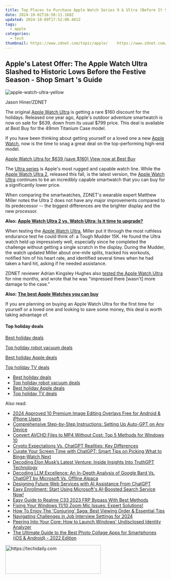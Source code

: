 ```yaml
---
title: Top Places to Purchase Apple Watch Series 9 & Ultra (Before It Stops) - Exclusive Offers!
date: 2024-10-02T16:50:11.168Z
updated: 2024-10-09T17:52:00.481Z
tags:
  - apple
categories:
  - tech
thumbnail: https://www.zdnet.com/topic/apple/    https://www.zdnet.com/a/img/resize/f18ef07499c5a56331541657993c9217c4a89ba5/2023/10/06/31baeacf-36bd-41a8-86f5-6db7d12bee66/img-1677.jpg?width=170&height=96&fit=crop&auto=webp
---
```


## Apple's Latest Offer: The Apple Watch Ultra Slashed to Historic Lows Before the Festive Season - Shop Smart 's Guide

![apple-watch-ultra-yellow](https://www.zdnet.com/a/img/resize/c4eb17404b5fcd7b50302feb2f8ed399e856e6e6/2022/09/08/081d5078-6ebe-4ecb-8d0d-f80bc04a1484/apple-watch-ultra-yellow.jpg?auto=webp&width=1280)

Jason Hiner/ZDNET

The original [Apple Watch Ultra](https://shop-links.co/link/?url=https%3A%2F%2Fwww.bestbuy.com%2Fsite%2Fapple-watch-ultra-gps-cellular-49mm-titanium-case-with-orange-alpine-loop-large-titanium%2F6339710.p%3FskuId%3D6339710&publisher_slug=itechdaily19598&exclusive=1) is getting a rare $160 discount for the holidays. Released one year ago, Apple's outdoor adventure smartwatch is now on sale for $639, down from its usual $799 price. This deal is available at Best Buy for the 49mm Titanium Case model. 

If you have been thinking about getting yourself or a loved one a new [Apple Watch](https://www.zdnet.com/article/best-apple-watch/), now is the time to snag a great deal on the top-performing high-end model. 

[Apple Watch Ultra for $639 (save $160) View now at Best Buy](https://shop-links.co/link/?url=https%3A%2F%2Fwww.bestbuy.com%2Fsite%2Fapple-watch-ultra-gps-cellular-49mm-titanium-case-with-orange-alpine-loop-large-titanium%2F6339710.p%3FskuId%3D6339710&publisher_slug=itechdaily19598&exclusive=1)

The [Ultra series](https://www.zdnet.com/article/apple-watch-ultra-review/) is Apple's most rugged and capable watch line. While the [Apple Watch Ultra 2](https://www.zdnet.com/article/best-smartwatch/), released this fall, is the latest version, the [Apple Watch Ultra](https://shop-links.co/link/?url=https%3A%2F%2Fwww.bestbuy.com%2Fsite%2Fapple-watch-ultra-gps-cellular-49mm-titanium-case-with-orange-alpine-loop-large-titanium%2F6339710.p%3FskuId%3D6339710&publisher_slug=itechdaily19598&exclusive=1) continues to be an incredibly capable smartwatch that you can buy for a significantly lower price. 

When comparing the smartwatches, ZDNET's wearable expert Matthew Miller notes the Ultra 2 does not have any major improvements compared to its predecessor -- the biggest differences are the brighter display and the new processor. 

**Also:** [**Apple Watch Ultra 2 vs. Watch Ultra: Is it time to upgrade?**](https://www.zdnet.com/article/apple-watch-ultra-2-vs-ultra/)

When testing the [Apple Watch Ultra](https://shop-links.co/link/?url=https%3A%2F%2Fwww.bestbuy.com%2Fsite%2Fapple-watch-ultra-gps-cellular-49mm-titanium-case-with-orange-alpine-loop-large-titanium%2F6339710.p%3FskuId%3D6339710&publisher_slug=itechdaily19598&exclusive=1), Miller put it through the most ruthless endurance test he could think of: a Tough Mudder 15K. He found the Ultra watch held up impressively well, especially since he completed the challenge without getting a single scratch in the display. During the Mudder, the watch updated Miller about one-mile splits, tracked his workouts, notified him of his heart rate, and identified several times when he had taken a hard hit, asking if he needed assistance. 

ZDNET reviewer Adrian Kingsley Hughes also [tested the Apple Watch Ultra](https://www.zdnet.com/article/how-tough-is-the-apple-watch-ultra-i-stress-tested-it-for-9-months/) for nine months, and wrote that he was "impressed there \[wasn't\] more damage to the case."

**Also:** [**The best Apple Watches you can buy**](https://www.zdnet.com/article/best-apple-watch/)

If you are planning on buying an Apple Watch Ultra for the first time for yourself or a loved one and looking to save some money, this deal is worth taking advantage of.

#### Top holiday deals

[Best holiday deals](https://www.zdnet.com/article/best-holiday-deals-2023/ "Best holiday deals")

[Top holiday robot vacuum deals](https://www.zdnet.com/article/best-holiday-robot-vacuum-deals/ "Top holiday robot vacuum deals")

[Best holiday Apple deals](https://www.zdnet.com/article/best-holiday-apple-deals/ "Best holiday Apple deals")

[Top holiday TV deals](https://www.zdnet.com/article/best-holiday-tv-deals-2023/ "Top holiday TV deals")

* [Best holiday deals](https://www.zdnet.com/article/best-holiday-deals-2023/ "Best holiday deals")
* [Top holiday robot vacuum deals](https://www.zdnet.com/article/best-holiday-robot-vacuum-deals/ "Top holiday robot vacuum deals")
* [Best holiday Apple deals](https://www.zdnet.com/article/best-holiday-apple-deals/ "Best holiday Apple deals")
* [Top holiday TV deals](https://www.zdnet.com/article/best-holiday-tv-deals-2023/ "Top holiday TV deals")

<ins class="adsbygoogle"
     style="display:block"
     data-ad-format="autorelaxed"
     data-ad-client="ca-pub-7571918770474297"
     data-ad-slot="1223367746"></ins>

<ins class="adsbygoogle"
     style="display:block"
     data-ad-client="ca-pub-7571918770474297"
     data-ad-slot="8358498916"
     data-ad-format="auto"
     data-full-width-responsive="true"></ins>

<span class="atpl-alsoreadstyle">Also read:</span>
<div><ul>
<li><a href="https://fox-access.techidaily.com/2024-approved-10-premium-image-editing-overlays-free-for-android-and-iphone-users/"><u>2024 Approved 10 Premium Image Editing Overlays Free for Android & iPhone Users</u></a></li>
<li><a href="https://tech-haven.techidaily.com/comprehensive-step-by-step-instructions-setting-up-auto-gpt-on-any-device/"><u>Comprehensive Step-by-Step Instructions: Setting Up Auto-GPT on Any Device</u></a></li>
<li><a href="https://some-approaches.techidaily.com/convert-avchd-files-to-mp4-without-cost-top-5-methods-for-windows-10/"><u>Convert AVCHD Files to MP4 Without Cost: Top 5 Methods for Windows 10</u></a></li>
<li><a href="https://tech-haven.techidaily.com/crypto-expectations-vs-chatgpt-realities-key-differences/"><u>Crypto Expectations Vs. ChatGPT Realities: Key Differences</u></a></li>
<li><a href="https://tech-haven.techidaily.com/curate-your-screen-time-with-chatgpt-smart-tips-on-picking-what-to-binge-watch-next/"><u>Curate Your Screen Time with ChatGPT: Smart Tips on Picking What to Binge-Watch Next</u></a></li>
<li><a href="https://tech-haven.techidaily.com/decoding-elon-musks-latest-venture-inside-insights-into-truthgpt-technology/"><u>Decoding Elon Musk’s Latest Venture: Inside Insights Into TruthGPT Technology</u></a></li>
<li><a href="https://tech-haven.techidaily.com/decoding-llm-excellence-an-in-depth-analysis-of-google-bard-vs-chatgpt-by-microsoft-vs-offline-alpaca/"><u>Decoding LLM Excellence: An In-Depth Analysis of Google Bard Vs. ChatGPT by Microsoft Vs. Offline Alpaca</u></a></li>
<li><a href="https://tech-haven.techidaily.com/designing-future-web-services-with-ai-assistance-from-chatgpt/"><u>Designing Future Web Services with AI Assistance From ChatGPT</u></a></li>
<li><a href="https://tech-haven.techidaily.com/easy-enrollment-start-using-microsofts-ai-boosted-search-service-now/"><u>Easy Enrollment: Start Using Microsoft's AI-Boosted Search Service Now!</u></a></li>
<li><a href="https://android-frp.techidaily.com/easy-guide-to-realme-c33-2023-frp-bypass-with-best-methods-by-drfone-android/"><u>Easy Guide to Realme C33 2023 FRP Bypass With Best Methods</u></a></li>
<li><a href="https://sound-issues.techidaily.com/fixing-your-windows-1110-zoom-mic-issues-expert-solutions/"><u>Fixing Your Windows 11/10 Zoom Mic Issues: Expert Solutions!</u></a></li>
<li><a href="https://techtrends.techidaily.com/how-to-enjoy-the-conjuring-saga-best-viewing-order-and-essential-tips/"><u>How To Enjoy The 'Conjuring' Saga: Best Viewing Order & Essential Tips</u></a></li>
<li><a href="https://extra-guidance.techidaily.com/navigating-challenges-in-job-interview-settings-for-2024/"><u>Navigating Challenges in Job Interview Settings for 2024</u></a></li>
<li><a href="https://win11.techidaily.com/peering-into-your-core-how-to-launch-windows-undisclosed-identity-analyzer/"><u>Peering Into Your Core: How to Launch Windows' Undisclosed Identity Analyzer</u></a></li>
<li><a href="https://discover-bytes.techidaily.com/the-ultimate-guide-to-the-best-photo-collage-apps-for-smartphones-ios-and-android-2022-edition/"><u>The Ultimate Guide to the Best Photo Collage Apps for Smartphones (iOS & Android) - 2022 Edition</u></a></li>
</ul></div>

<!-- affiliate ads begin -->
<a href="https://aligracehair.sjv.io/c/5597632/1959759/19272" target="_top" id="1959759">
  <img src="//a.impactradius-go.com/display-ad/19272-1959759" border="0" alt="https://techidaily.com" width="300" height="90"/>
</a>
<img height="0" width="0" src="https://aligracehair.sjv.io/i/5597632/1959759/19272" style="position:absolute;visibility:hidden;" border="0" />
<!-- affiliate ads end -->

